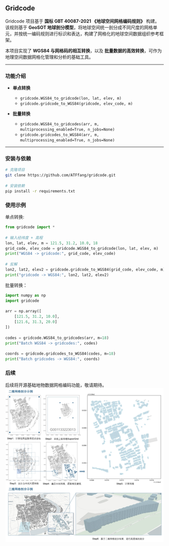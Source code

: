 ## Gridcode

Gridcode 项目基于 **国标 GBT 40087-2021 《地球空间网格编码规则》** 构建。  
该规则基于 **GeoSOT 地球剖分模型**，将地球空间统一剖分成不同尺度的网格单元，并按统一编码规则进行标识和表达，构建了网格化的地球空间数据组织参考框架。  

本项目实现了 **WGS84 与网格码的相互转换**，以及 **批量数据的高效转换**，可作为地理空间数据网格化管理和分析的基础工具。  

---

### 功能介绍

- **单点转换**  
  - `gridcode.WGS84_to_gridcode(lon, lat, elev, m)`  
  - `gridcode.gridcode_to_WGS84(gridcode, elev_code, m)`  

- **批量转换**  
  - `gridcode.WGS84_to_gridcodes(arr, m, multiprocessing_enabled=True, n_jobs=None)`  
  - `gridcode.gridcodes_to_WGS84(arr, m, multiprocessing_enabled=True, n_jobs=None)`  

---

### 安装与依赖

```bash
# 克隆项目
git clone https://github.com/ATFfang/gridcode.git

# 安装依赖
pip install -r requirements.txt
```

### 使用示例

单点转换:
```python
from gridcode import *

# 输入经纬度 + 高程
lon, lat, elev, m = 121.5, 31.2, 10.0, 18
grid_code, elev_code = gridcode.WGS84_to_gridcode(lon, lat, elev, m)
print("WGS84 -> gridcode:", grid_code, elev_code)

# 反解
lon2, lat2, elev2 = gridcode.gridcode_to_WGS84(grid_code, elev_code, m)
print("gridcode -> WGS84:", lon2, lat2, elev2)
```

批量转换：
```python
import numpy as np
import gridcode

arr = np.array([
    [121.5, 31.2, 10.0],
    [121.6, 31.3, 20.0]
])

codes = gridcode.WGS84_to_gridcodes(arr, m=18)
print("Batch WGS84 -> gridcodes:", codes)

coords = gridcode.gridcodes_to_WGS84(codes, m=18)
print("Batch gridcodes -> WGS84:", coords)
```

### 后续
后续将开源基础地物数据网格编码功能，敬请期待。
![架构图](docs/三维剖分流程.jpg)
